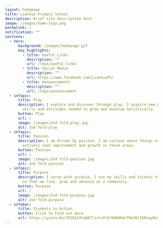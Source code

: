 ```yaml
---
layout: homepage
title: Lianhua Primary School
description: Brief site description here
image: /images/home-logo.png
permalink: /
notification: ""
sections:
  - hero:
      background: /images/homepage.gif
      key_highlights:
        - title: Useful Links
          description: ""
          url: /lhps/useful-links
        - title: Social Media
          description: ""
          url: https://www.facebook.com/LianhuaPS/
        - title: Announcements
          description: ""
          url: /lhps/announcement
  - infopic:
      title: Play
      description: I explore and discover through play. I acquire new knowledge,
        skills and attitudes needed to grow and develop holistically.
      button: Play
      url: /
      image: /images/2nd fold-play.jpg
      alt: 2nd fold-play
  - infopic:
      title: Passion
      description: I am driven by passion. I am curious about things around me and I
        actively seek improvement and growth in these areas.
      button: Passion
      url: /
      image: /images/2nd fold-passion.jpg
      alt: 2nd fold-passion
  - infopic:
      title: Purpose
      description: I serve with purpose. I use my skills and talents to uplift others
        so that we live, grow and advance as a community.
      button: Purpose
      url: /
      image: /images/2nd fold-purpose.jpg
      alt: 2nd fold-purpose
  - infobar:
      title: Students in Action
      button: Click to Find out more
      url: https://youtu.be/fEZQi53taQ8?list=PLKrKUKNhArYWoIEtZkNiqyBuIP_I7qKDn
---
```


